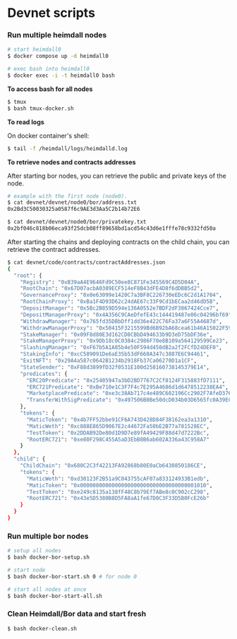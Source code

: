 # Devnet scripts

### Run multiple heimdall nodes

```bash
# start heimdall0
$ docker compose up -d heimdall0

# exec bash into heimdall0
$ docker exec -i -t heimdall0 bash
```

**To access bash for all nodes**

```bash
$ tmux
$ bash tmux-docker.sh
```

**To read logs**

On docker container's shell:

```bash
$ tail -f /heimdall/logs/heimdalld.log
```

**To retrieve nodes and contracts addresses**

After starting bor nodes, you can retrieve the public and private keys of the node.

```bash
# example with the first node (node0).
$ cat devnet/devnet/node0/bor/address.txt
0x2Bd3C50030325a0587f6c9AE3d3Aa5C2b14b72E6

$ cat devnet/devnet/node0/bor/privatekey.txt
0x2bf046c818b06eca93f25dcb08ff89658bd1acd54c43d6e1fffe78c9332fd50a
```

After starting the chains and deploying contracts on the child chain, you can retrieve the contract addresses.

```bash
$ cat devnet/code/contracts/contractAddresses.json
{
  "root": {
    "Registry": "0xB39aA4E9646Fd9C50ee8C871Fe345569C4D5D04A",
    "RootChain": "0x67D07acbA0389ECF514eF8B43dFE4D8f6dDBB5d2",
    "GovernanceProxy": "0x0e63099e1420C7a3BF8C226730eEDc6C2d1A1704",
    "RootChainProxy": "0xBa1F4D93D62c24dAE67c33F9Cd1bECaa2d46dD5B",
    "DepositManager": "0x5Bc2B859D594e136A0552e7BDF2dF3867424Cce7",
    "DepositManagerProxy": "0x4A356C9CAeDfefE43c144419487e06c04296bf69",
    "WithdrawManager": "0x765fd35DBbDff1dd36e422C76Fa37a6F55A4687d",
    "WithdrawManagerProxy": "0x50415F3215599Bd6B92bA68cea61b46A15022F59",
    "StakeManager": "0x09F8d80E3d162CD8CBbD494633b9D3eD75bDF36e",
    "StakeManagerProxy": "0x9Db18c0C0384c2986F70e8B109a564129599Ce23",
    "SlashingManager": "0xF67b5A1A85b4e50F594d450dB2a2f2FCfD24DEF0",
    "StakingInfo": "0xcC589091De6aE35b53dF660A347c3887E6C94461",
    "ExitNFT": "0x29A4a587c0642B1234b2918Fb37Ca06270D1a1CF",
    "StateSender": "0xF88d3899fD32f0531E100d258160738145379E14",
    "predicates": {
      "ERC20Predicate": "0x25405947a3bD2BD7767C2Cf8124F315883fD7111",
      "ERC721Predicate": "0xBe710e1C3F7F4c7E295A4686d1d6478512238EA4",
      "MarketplacePredicate": "0xe3c38Ab717c4e489C602196Cc2902F7AfeD3765D",
      "TransferWithSigPredicate": "0x497506B0Be50dcD034b03D6565fc0A39EC513092"
    },
    "tokens": {
      "MaticToken": "0x4b7FF52bbe91CF6A743D428D84F38162ea3a1310",
      "MaticWeth": "0xc888E865D9067E2c44672Fa50bE2B77a781528EC",
      "TestToken": "0x2DDAB92De80d1D9D7e89fA49429F88d47d7222Bc",
      "RootERC721": "0xe80F298C455A5aD3EbB8B6ab602A336a43C958A7"
    }
  },
  "child": {
    "ChildChain": "0x680C2C3f42213FA92868b80E0aCb6430850186CE",
    "tokens": {
      "MaticWeth": "0xd30123F2B51a9C043755cAF07a833124933B1edb",
      "MaticToken": "0x0000000000000000000000000000000000001010",
      "TestToken": "0xe249c8135a138fF48C8b79Ef7ABe8c0C902cC298",
      "RootERC721": "0x43e5D5380B8D5FA8aA1fe67D0C3F33D5B0FcE26b"
    }
  }
}
```

### Run multiple bor nodes

```bash
# setup all nodes
$ bash docker-bor-setup.sh

# start node
$ bash docker-bor-start.sh 0 # for node 0

# start all nodes at once
$ bash docker-bor-start-all.sh
```

### Clean Heimdall/Bor data and start fresh

```bash
$ bash docker-clean.sh
```
